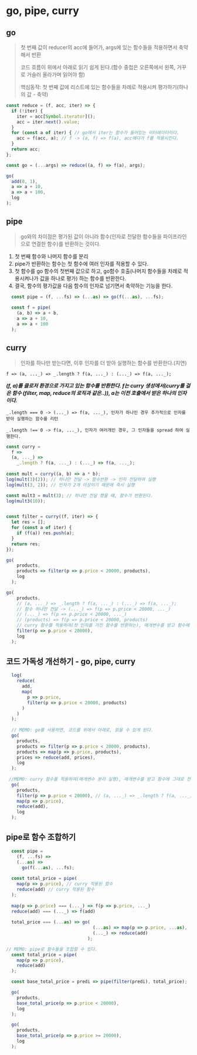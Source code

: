 # go, pipe, curry

## go

> 첫 번째 값이 reducer의 acc에 들어가, args에 있는 함수들을 적용하면서 축약해서 반환
>
> 코드 흐름이 위에서 아래로 읽기 쉽게 된다.\(함수 중첩은 오른쪽에서 왼쪽, 거꾸로 거슬러 올라가며 읽어야 함\)
>
> 핵심동작: 첫 번째 값에 리스트에 있는 함수들을 차례로 적용시켜 평가하기\(하나의 값 - 축약\)

```javascript
const reduce = (f, acc, iter) => {
  if (!iter) {
    iter = acc[Symbol.iterator](); 
    acc = iter.next().value;
  }
  for (const a of iter) { // go에서 iter는 함수가 들어있는 이터레이터이다.
    acc = f(acc, a); // f -> (a, f) => f(a), acc에다가 f를 적용시킨다.
  }
  return acc;
};

const go = (...args) => reduce((a, f) => f(a), args);

go(
  add(0, 1),
  a => a + 10,
  a => a + 100,
  log
);
```

## pipe

> go와의 차이점은 평가된 값이 아니라 함수\(인자로 전달한 함수들을 파이프라인으로 연결한 함수\)를 반환하는 것이다.

1. 첫 번째 함수와 나머지 함수를 분리
2. pipe가 반환하는 함수는 첫 함수에 여러 인자를 적용할 수 있다.
3. 첫 함수를 go 함수의 첫번째 값으로 하고, go함수 호출\(나머지 함수들을 차례로 적용시켜나가 값을 하나로 평가\) 하는 함수를 반환한다.
4. 결국, 함수의 평가값을 다음 함수의 인자로 넘기면서 축약하는 기능을 한다.

```javascript
  const pipe = (f, ...fs) => (...as) => go(f(...as), ...fs);
  
  const f = pipe(
    (a, b) => a + b,
    a => a + 10,
    a => a + 100
  );
```

## curry

> 인자를 하나만 받는다면, 이후 인자를 더 받아 실행하는 함수를 반환한다.\(지연\)

`f => (a, ..._) => _.length ? f(a, ..._) : (..._) => f(a, ..._);`

_**\(f, a\)를 클로저 환경으로 가지고 있는 함수를 반환한다. f는 curry 생성에서\(curry를 걸은 함수 \(filter, map, reduce의 로직과 같은..\)\), a는 이전 호출에서 받은 하나의 인자이다.**_

`_.length === 0 -> (..._) => f(a, ..._), 인자가 하나인 경우 추가적으로 인자를 받아 실행하는 함수를 리턴`

`_.length !== 0 -> f(a, ..._), 인자가 여러개인 경우, 그 인자들을 spread 하여 실행한다.`

```javascript
const curry =
  f =>
  (a, ..._) =>
    _.length ? f(a, ..._) : (..._) => f(a, ..._);
    
const mult = curry((a, b) => a * b);
log(mult(3)(2)); // 하나만 전달 -> 함수반환 -> 인자 전달하여 실행
log(mult(3, 2)); // 인자가 2개 이상이기 때문에 즉시 실행

const mult3 = mult(3); // 하나만 전달 했을 떄, 함수가 반환된다.
log(mult3(10));


const filter = curry((f, iter) => {
  let res = [];
  for (const a of iter) {
    if (f(a)) res.push(a);
  }
  return res;
});

```

```javascript
go(
    products,
    products => filter(p => p.price < 20000, products),
    log
  );

go(
    products,
    // (a, ..._) => _.length ? f(a, ..._) : (..._) => f(a, ..._);
    // 함수 하나만 전달 -> (..._) => f(p => p.price < 20000, ..._)
    // (..._) => f(p => p.price < 20000, ..._)
    // (products) => f(p => p.price < 20000, products)
    // curry 함수를 적용하여(첫 인자를 가진 함수를 반환하는), 매개변수를 받고 함수에 그대로 전달하는 문법을 축약할 수 있다.
    filter(p => p.price < 20000),
    log
  );
```

## 코드 가독성 개선하기 - go, pipe, curry

```javascript
  log(
    reduce(
      add,
      map(
        p => p.price,
        filter(p => p.price < 20000, products)
      )
    )
  );
  
  // MEMO: go를 사용하면, 코드를 위에서 아래로, 읽을 수 있게 된다.
  go(
    products,
    products => filter(p => p.price < 20000, products),
    products => map(p => p.price, products),
    prices => reduce(add, prices),
    log
  );
  
 //MEMO: curry 함수를 적용하여(매개변수 분리 실행), 매개변수를 받고 함수에 그대로 전달하는 문법을 축약할 수 있다.
  go(
    products,
    filter(p => p.price < 20000), // (a, ..._) => _.length ? f(a, ..._) : (..._) => f(a, ..._);
    map(p => p.price),
    reduce(add),
    log
  );  
```

## pipe로 함수 조합하기

```javascript
  const pipe =
    (f, ...fs) =>
    (...as) =>
      go(f(...as), ...fs);
      
  const total_price = pipe(
    map(p => p.price), // curry 적용된 함수
    reduce(add) // curry 적용된 함수
  );
  
  map(p => p.price) === (..._) => f(p => p.price, ..._)
  reduce(add) === (..._) => f(add)
  
  total_price === (...as) => go(
                                 (...as) => map(p => p.price, ...as), 
                                 (..._) => reduce(add) 
                               );
```

```javascript
// MEMO: pipe로 함수들을 조합할 수 있다.
  const total_price = pipe(
    map(p => p.price),
    reduce(add)
  );

  const base_total_price = predi => pipe(filter(predi), total_price);

  go(
    products,
    base_total_price(p => p.price < 20000),
    log
  );

  go(
    products,
    base_total_price(p => p.price >= 20000),
    log
  );
```

